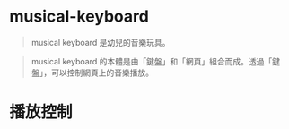 # musical-keyboard
> musical keyboard 是幼兒的音樂玩具。

> musical keyboard 的本體是由「鍵盤」和「網頁」組合而成。透過「鍵盤」，可以控制網頁上的音樂播放。

# 播放控制
